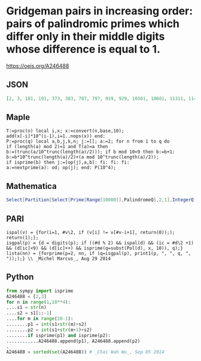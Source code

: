 # Gridgeman pairs in increasing order: pairs of palindromic primes which differ only in their middle digits whose difference is equal to 1\.
https://oeis.org/A246488
## JSON
```JSON
[2, 3, 181, 191, 373, 383, 787, 797, 919, 929, 10501, 10601, 11311, 11411, 12721, 12821, 13831, 13931, 15451, 15551, 16561, 16661, 19891, 19991, 30103, 30203, 30703, 30803, 32323, 32423, 35053, 35153, 38083, 38183, 70507, 70607, 77377, 77477, 78787, 78887, 93139]
```
## Maple
```Maple
T:=proc(n) local i,x; x:=convert(n,base,10);
add(x[-i]*10^(i-1),i=1..nops(x)) end:
P:=proc(q) local a,b,j,k,n; j:=[]; a:=2; for n from 1 to q do
if (length(a) mod 2)=1 and T(a)=a then
b:=(trunc(a/10^trunc(length(a)/2))); if b mod 10<9 then b:=b+1:
b:=b*10^trunc(length(a)/2)+(a mod 10^trunc(length(a)/2));
if isprime(b) then j:=[op(j),a,b]: fi: fi: fi:
a:=nextprime(a): od; op(j); end: P(10^4);
```
## Mathematica
```Mathematica
Select[Partition[Select[Prime[Range[10000]],PalindromeQ],2,1],IntegerQ[ Log10[ #[[2]]-#[[1]]]]&]//Flatten (* Requires Mathematica version 10 or later *) (* _Harvey P. Dale_, May 02 2020 *)
```
## PARI
```PARI
ispal(v) = {for(i=1, #v\2, if (v[i] != v[#v-i+1], return(0));); return(1);};
isgpal(p) = {d = digits(p); if ((#d % 2) && ispal(d) && (ic = #d\2 +1) && (d[ic]<9) && (d[ic]++) && isprime(q=subst(Pol(d), x, 10)), q);}
lista(nn) = {forprime(p=2, nn, if (q=isgpal(p), print1(p, ", ", q, ", ")););} \\ _Michel Marcus_, Aug 29 2014
```
## Python
```Python
from sympy import isprime
A246488 = [2,3]
for n in range(1,10**4):
....s1 = str(n)
....s2 = s1[::-1]
....for m in range(10-1):
........p1 = int(s1+str(m)+s2)
........p2 = int(s1+str(m+1)+s2)
........if isprime(p1) and isprime(p2):
............A246488.append(p1), A246488.append(p2)
.
A246488 = sorted(set(A246488)) # _Chai Wah Wu_, Sep 05 2014
```
